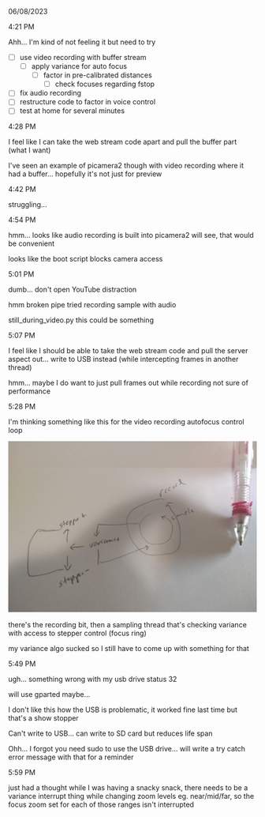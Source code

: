 06/08/2023

4:21 PM

Ahh... I'm kind of not feeling it but need to try

- [ ] use video recording with buffer stream
  - [ ] apply variance for auto focus
    - [ ] factor in pre-calibrated distances
      - [ ] check focuses regarding fstop
- [ ] fix audio recording
- [ ] restructure code to factor in voice control
- [ ] test at home for several minutes

4:28 PM

I feel like I can take the web stream code apart and pull the buffer part (what I want)

I've seen an example of picamera2 though with video recording where it had a buffer... hopefully it's not just for preview

4:42 PM

struggling...

4:54 PM

hmm... looks like audio recording is built into picamera2 will see, that would be convenient

looks like the boot script blocks camera access

5:01 PM

dumb... don't open YouTube distraction

hmm broken pipe tried recording sample with audio

still_during_video.py this could be something

5:07 PM

I feel like I should be able to take the web stream code and pull the server aspect out... write to USB instead (while intercepting frames in another thread)

hmm... maybe I do want to just pull frames out while recording not sure of performance

5:28 PM

I'm thinking something like this for the video recording autofocus control loop

<img src="./video-focus-control-loop.JPG"/>

there's the recording bit, then a sampling thread that's checking variance with access to stepper control (focus ring)

my variance algo sucked so I still have to come up with something for that

5:49 PM

ugh... something wrong with my usb drive status 32

will use gparted maybe...

I don't like this how the USB is problematic, it worked fine last time but that's a show stopper

Can't write to USB... can write to SD card but reduces life span

Ohh... I forgot you need sudo to use the USB drive... will write a try catch error message with that for a reminder

5:59 PM

just had a thought while I was having a snacky snack, there needs to be a variance interrupt thing while changing zoom levels eg. near/mid/far, so the focus zoom set for each of those ranges isn't interrupted

